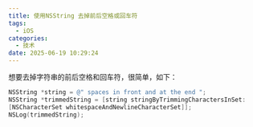 ```yaml
---
title: 使用NSString 去掉前后空格或回车符
tags:
  - iOS
categories:
  - 技术
date: 2025-06-19 10:29:24
---
```


想要去掉字符串的前后空格和回车符，很简单，如下：

```objectivec
NSString *string = @" spaces in front and at the end ";
NSString *trimmedString = [string stringByTrimmingCharactersInSet:
[NSCharacterSet whitespaceAndNewlineCharacterSet]]; 
NSLog(trimmedString);
```
